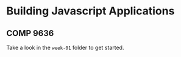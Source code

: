 Building Javascript Applications
================================

COMP 9636
---------

Take a look in the `week-01` folder to get started.

